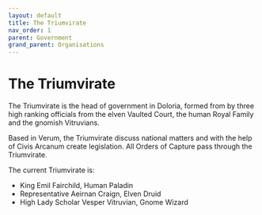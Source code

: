 ```yaml
---
layout: default
title: The Triumvirate
nav_order: 1
parent: Government
grand_parent: Organisations
---
```


# The Triumvirate

The Triumvirate is the head of government in Doloria, formed from by three high ranking officials from the elven Vaulted Court, the human Royal Family and the gnomish Vitruvians.

Based in Verum, the Triumvirate discuss national matters and with the help of Civis Arcanum create legislation. All Orders of Capture pass through the Triumvirate.

The current Triumvirate is:

* King Emil Fairchild, Human Paladin
* Representative Aeirnan Craign, Elven Druid
* High Lady Scholar Vesper Vitruvian, Gnome Wizard